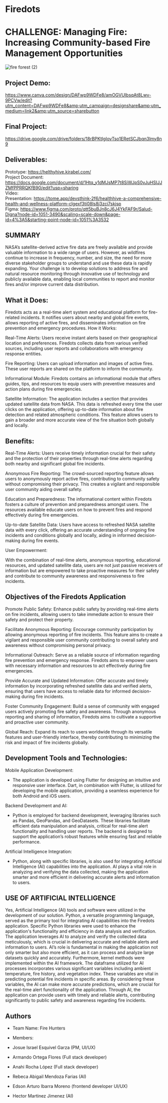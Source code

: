 # Firedots
# CHALLENGE: Managing Fire: Increasing Community-based Fire Management Opportunities
![fire forest (2)](https://github.com/Hectmtz/fireDots/assets/44554474/5ac2607b-3517-472a-bf19-5483bfd6634d)

## Project Demo: 
https://www.canva.com/design/DAFwp9WDFe8/amOGVUIbsqAt8Lwv-9PCVw/edit?utm_content=DAFwp9WDFe8&amp;utm_campaign=designshare&amp;utm_medium=link2&amp;utm_source=sharebutton

## Final Project:
https://drive.google.com/drive/folders/18rBPKtIgIovTso1ERetSCJbqn3lmy8n9

## Deliverables:
Prototype: https://helthyhive.kirabel.com/
<br>
Project Document: https://docs.google.com/document/d/1Htq_y1dMJsMP7t8SiWJpS0vJuHSIJJZMfPPRRQKfB90/edit?usp=sharing 
<br>
Video:
<br>
Presentation: https://tome.app/devsthink-2f6/healthhive-a-comprehensive-health-and-wellness-platform-clgexf3ti08ls8j3zci7skjsp
<br>
Figma: https://www.figma.com/proto/qtt5buBJn8cJ6J4YkFAF9r/Salud-Digna?node-id=1051-3490&scaling=scale-down&page-id=4%3A5&starting-point-node-id=1051%3A3532
<br>

## SUMMARY
NASA’s satellite-derived active fire data are freely available and provide valuable information to a wide range of users. However, as wildfires continue to increase in frequency, number, and size, the need for more diverse stakeholder groups to understand and use these data is rapidly expanding. Your challenge is to develop solutions to address fire and natural resource monitoring through innovative use of technology and publicly available data, enabling local communities to report and monitor fires and/or improve current data distribution.

## What it Does:

Firedots acts as a real-time alert system and educational platform for fire-related incidents. It notifies users about nearby and global fire events, allows reporting of active fires, and disseminates information on fire prevention and emergency procedures.
How it Works:

Real-Time Alerts:
Users receive instant alerts based on their geographical location and preferences. Firedots collects data from various verified sources, including user reports and collaborations with emergency response entities.

Fire Reporting:
Users can upload information and images of active fires. These user reports are shared on the platform to inform the community.

Informational Module:
Firedots contains an informational module that offers guides, tips, and resources to equip users with preventive measures and action plans during fire emergencies.

Satellite Information:
The application includes a section that provides updated satellite data from NASA. This data is refreshed every time the user clicks on the application, offering up-to-date information about fire detection and related atmospheric conditions. This feature allows users to gain a broader and more accurate view of the fire situation both globally and locally.

## Benefits:

Real-Time Alerts:
Users receive timely information crucial for their safety and the protection of their properties through real-time alerts regarding both nearby and significant global fire incidents.

Anonymous Fire Reporting:
The crowd-sourced reporting feature allows users to anonymously report active fires, contributing to community safety without compromising their privacy. This creates a vigilant and responsible user community aiding overall safety.

Education and Preparedness:
The informational content within Firedots fosters a culture of prevention and preparedness amongst users. The resources available educate users on how to prevent fires and respond effectively during fire emergencies.

Up-to-date Satellite Data:
Users have access to refreshed NASA satellite data with every click, offering an accurate understanding of ongoing fire incidents and conditions globally and locally, aiding in informed decision-making during fire events.

User Empowerment:

With the combination of real-time alerts, anonymous reporting, educational resources, and updated satellite data, users are not just passive receivers of information but are empowered to take proactive measures for their safety and contribute to community awareness and responsiveness to fire incidents.

## Objectives of the Firedots Application

Promote Public Safety:
Enhance public safety by providing real-time alerts on fire incidents, allowing users to take immediate action to ensure their safety and protect their property.

Facilitate Anonymous Reporting:
Encourage community participation by allowing anonymous reporting of fire incidents. This feature aims to create a vigilant and responsible user community contributing to overall safety and awareness without compromising personal privacy.

Informational Outreach:
Serve as a reliable source of information regarding fire prevention and emergency response. Firedots aims to empower users with necessary information and resources to act effectively during fire emergencies.

Provide Accurate and Updated Information:
Offer accurate and timely information by incorporating refreshed satellite data and verified alerts, ensuring that users have access to reliable data for informed decision-making during fire incidents.

Foster Community Engagement:
Build a sense of community with engaged users actively promoting fire safety and awareness. Through anonymous reporting and sharing of information, Firedots aims to cultivate a supportive and proactive user community.

Global Reach:
Expand its reach to users worldwide through its versatile features and user-friendly interface, thereby contributing to minimizing the risk and impact of fire incidents globally.

## Development Tools and Technologies:

Mobile Application Development:
 - The application is developed using Flutter for designing an intuitive and responsive user interface. Dart, in combination with Flutter, is utilized for developing the mobile application, providing a seamless experience for both Android and iOS users.

Backend Development and AI:
 - Python is employed for backend development, leveraging libraries such as Pandas, GeoPandas, and GeoDatasets. These libraries facilitate efficient data manipulation and analysis, critical for real-time alert functionality and handling user reports. The backend is designed to support the application’s robust features while ensuring fast and reliable performance.

Artificial Intelligence Integration:
 - Python, along with specific libraries, is also used for integrating Artificial Intelligence (AI) capabilities into the application. AI plays a vital role in analyzing and verifying the data collected, making the application smarter and more efficient in delivering accurate alerts and information to users.

## USE OF ARTIFICIAL INTELLIGENCE
Yes, Artificial Intelligence (AI) tools and software were utilized in the development of our solution. Python, a versatile programming language, served as the primary tool for integrating AI capabilities into the Firedots application. Specific Python libraries were used to enhance the application's functionality and efficiency in data analysis and verification. The application leverages AI to analyze and verify the collected data meticulously, which is crucial in delivering accurate and reliable alerts and information to users. AI’s role is fundamental in making the application not only smarter but also more efficient, as it can process and analyze large datasets quickly and accurately. Furthermore, kernel methods were implemented within the AI framework. The dataframe utilized for AI processes incorporates various significant variables including ambient temperature, fire history, and vegetation index. These variables are vital in predicting potential fire incidents in specific areas. By considering these variables, the AI can make more accurate predictions, which are crucial for the real-time alert functionality of the application. Through AI, the application can provide users with timely and reliable alerts, contributing significantly to public safety and awareness regarding fire incidents.

## Authors

- Team Name: Fire Hunters

- Members: 
- Josue Israel Esquivel Garza (PM, UI/UX)
- Armando Ortega Flores (Full stack developer)
- Anahi Rocha López (Full stack developer)
- Rebeca Abigail Mendoza Farias (AI)
- Edson Arturo Ibarra Moreno (frontend developer UI/UX)
- Hector Martinez Jimenez (AI)
